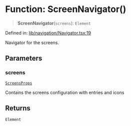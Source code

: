 # Function: ScreenNavigator()

> **ScreenNavigator**(`screens`): `Element`

Defined in: [lib/navigation/Navigator.tsx:19](https://github.com/aldesgroup/goaldn/blob/6a7943d02984b1a6b41d76a3a483a1484b644076/lib/navigation/Navigator.tsx#L19)

Navigator for the screens.

## Parameters

### screens

[`ScreensProps`](../interfaces/ScreensProps.md)

Contains the screens configuration with entries and icons

## Returns

`Element`
